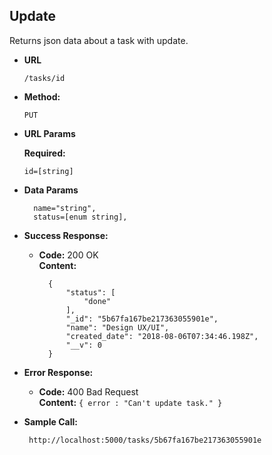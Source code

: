 **Update**
----
  Returns json data about a task with update.

* **URL**
    ```
    /tasks/id
    ```

* **Method:**

  `PUT`
  
*  **URL Params**

   **Required:**
 
   `id=[string]`

* **Data Params**

  ```
    name="string",
    status=[enum string],
  ```

* **Success Response:**

  * **Code:** 200 OK<br />
    **Content:** 
    ```
      {
          "status": [
              "done"
          ],
          "_id": "5b67fa167be217363055901e",
          "name": "Design UX/UI",
          "created_date": "2018-08-06T07:34:46.198Z",
          "__v": 0
      }
    ```
 
* **Error Response:**

  * **Code:** 400 Bad Request <br />
    **Content:** `{ error : "Can't update task." }`

* **Sample Call:**

  ```
   http://localhost:5000/tasks/5b67fa167be217363055901e
  ```